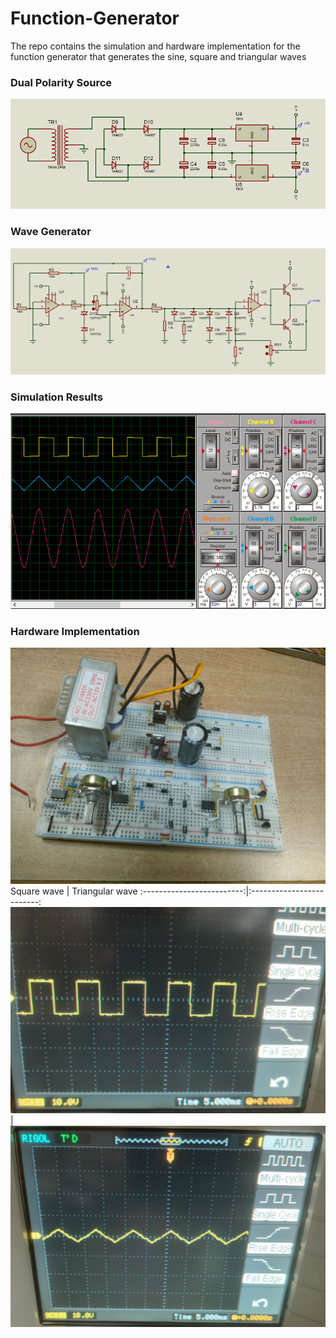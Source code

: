 # Function-Generator
The repo contains the simulation and hardware implementation for the function generator that generates the sine, square and triangular waves</br>
### Dual Polarity Source
![](images/Dual_polarity_Source.png)</br>
### Wave Generator
![](images/generator.png)</br>
### Simulation Results
![](images/results.png)</br>
### Hardware Implementation
![](images/hardware.jpg)
Square wave            |  Triangular wave
:-------------------------:|:-------------------------:
![](images/square.png)  |  ![](images/triangular.png)


